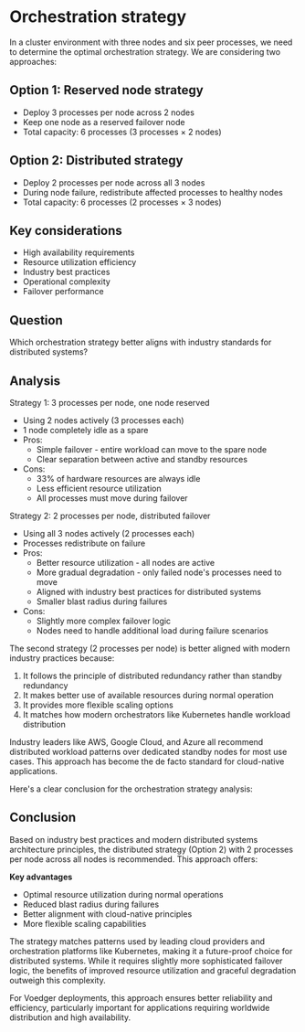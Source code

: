 # Orchestration strategy

In a cluster environment with three nodes and six peer processes, we need to determine the optimal orchestration strategy. We are considering two approaches:

## Option 1: Reserved node strategy
- Deploy 3 processes per node across 2 nodes
- Keep one node as a reserved failover node
- Total capacity: 6 processes (3 processes × 2 nodes)

## Option 2: Distributed strategy
- Deploy 2 processes per node across all 3 nodes
- During node failure, redistribute affected processes to healthy nodes
- Total capacity: 6 processes (2 processes × 3 nodes)

## Key considerations
- High availability requirements
- Resource utilization efficiency
- Industry best practices
- Operational complexity
- Failover performance

## Question

Which orchestration strategy better aligns with industry standards for distributed systems?

## Analysis

Strategy 1: 3 processes per node, one node reserved
- Using 2 nodes actively (3 processes each)
- 1 node completely idle as a spare
- Pros:
  - Simple failover - entire workload can move to the spare node
  - Clear separation between active and standby resources
- Cons:
  - 33% of hardware resources are always idle
  - Less efficient resource utilization
  - All processes must move during failover

Strategy 2: 2 processes per node, distributed failover
- Using all 3 nodes actively (2 processes each)
- Processes redistribute on failure
- Pros:
  - Better resource utilization - all nodes are active
  - More gradual degradation - only failed node's processes need to move
  - Aligned with industry best practices for distributed systems
  - Smaller blast radius during failures
- Cons:
  - Slightly more complex failover logic
  - Nodes need to handle additional load during failure scenarios

The second strategy (2 processes per node) is better aligned with modern industry practices because:

1. It follows the principle of distributed redundancy rather than standby redundancy
2. It makes better use of available resources during normal operation
3. It provides more flexible scaling options
4. It matches how modern orchestrators like Kubernetes handle workload distribution

Industry leaders like AWS, Google Cloud, and Azure all recommend distributed workload patterns over dedicated standby nodes for most use cases. This approach has become the de facto standard for cloud-native applications.

Here's a clear conclusion for the orchestration strategy analysis:

## Conclusion

Based on industry best practices and modern distributed systems architecture principles, the distributed strategy (Option 2) with 2 processes per node across all nodes is recommended. This approach offers:

**Key advantages**

- Optimal resource utilization during normal operations
- Reduced blast radius during failures
- Better alignment with cloud-native principles
- More flexible scaling capabilities

The strategy matches patterns used by leading cloud providers and orchestration platforms like Kubernetes, making it a future-proof choice for distributed systems. While it requires slightly more sophisticated failover logic, the benefits of improved resource utilization and graceful degradation outweigh this complexity.

For Voedger deployments, this approach ensures better reliability and efficiency, particularly important for applications requiring worldwide distribution and high availability.

